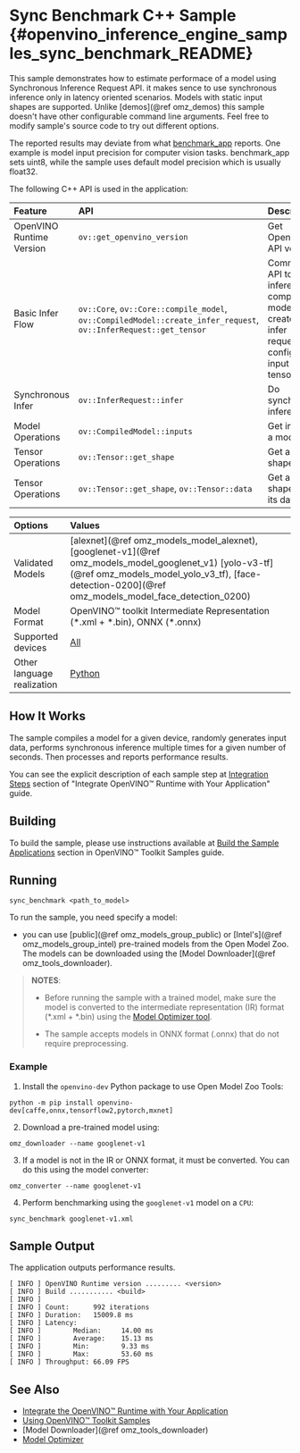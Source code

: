# Sync Benchmark C++ Sample {#openvino_inference_engine_samples_sync_benchmark_README}

This sample demonstrates how to estimate performace of a model using Synchronous Inference Request API. it makes sence to use synchronous inference only in latency oriented scenarios. Models with static input shapes are supported. Unlike [demos](@ref omz_demos) this sample doesn't have other configurable command line arguments. Feel free to modify sample's source code to try out different options.

The reported results may deviate from what [benchmark_app](../../benchmark_app/README.md) reports. One example is model input precision for computer vision tasks. benchmark_app sets uint8, while the sample uses default model precision which is usually float32.

The following C++ API is used in the application:

| Feature | API | Description |
| :--- | :--- | :--- |
| OpenVINO Runtime Version | `ov::get_openvino_version` | Get Openvino API version |
| Basic Infer Flow | `ov::Core`, `ov::Core::compile_model`, `ov::CompiledModel::create_infer_request`, `ov::InferRequest::get_tensor` | Common API to do inference: compile a model, create an infer request, configure input tensors |
| Synchronous Infer | `ov::InferRequest::infer` | Do synchronous inference |
| Model Operations | `ov::CompiledModel::inputs` | Get inputs of a model |
| Tensor Operations | `ov::Tensor::get_shape` | Get a tensor shape |
| Tensor Operations | `ov::Tensor::get_shape`, `ov::Tensor::data` | Get a tensor shape and its data. |

| Options | Values |
| :--- | :--- |
| Validated Models | [alexnet](@ref omz_models_model_alexnet), [googlenet-v1](@ref omz_models_model_googlenet_v1) [yolo-v3-tf](@ref omz_models_model_yolo_v3_tf), [face-detection-0200](@ref omz_models_model_face_detection_0200) |
| Model Format | OpenVINO™ toolkit Intermediate Representation (\*.xml + \*.bin), ONNX (\*.onnx) |
| Supported devices | [All](../../../../docs/OV_Runtime_UG/supported_plugins/Supported_Devices.md) |
| Other language realization | [Python](../../../python/benchmark/sync_benchmark/README.md) |

## How It Works

The sample compiles a model for a given device, randomly generates input data, performs synchronous inference multiple times for a given number of seconds. Then processes and reports performance results.

You can see the explicit description of
each sample step at [Integration Steps](../../../../docs/OV_Runtime_UG/integrate_with_your_application.md) section of "Integrate OpenVINO™ Runtime with Your Application" guide.

## Building

To build the sample, please use instructions available at [Build the Sample Applications](../../../../docs/OV_Runtime_UG/Samples_Overview.md) section in OpenVINO™ Toolkit Samples guide.

## Running

```
sync_benchmark <path_to_model>
```

To run the sample, you need specify a model:

- you can use [public](@ref omz_models_group_public) or [Intel's](@ref omz_models_group_intel) pre-trained models from the Open Model Zoo. The models can be downloaded using the [Model Downloader](@ref omz_tools_downloader).

> **NOTES**:
>
> - Before running the sample with a trained model, make sure the model is converted to the intermediate representation (IR) format (\*.xml + \*.bin) using the [Model Optimizer tool](../../../../docs/MO_DG/Deep_Learning_Model_Optimizer_DevGuide.md).
>
> - The sample accepts models in ONNX format (.onnx) that do not require preprocessing.

### Example

1. Install the `openvino-dev` Python package to use Open Model Zoo Tools:

```
python -m pip install openvino-dev[caffe,onnx,tensorflow2,pytorch,mxnet]
```

2. Download a pre-trained model using:

```
omz_downloader --name googlenet-v1
```

3. If a model is not in the IR or ONNX format, it must be converted. You can do this using the model converter:

```
omz_converter --name googlenet-v1
```

4. Perform benchmarking using the `googlenet-v1` model on a `CPU`:

```
sync_benchmark googlenet-v1.xml
```

## Sample Output

The application outputs performance results.

```
[ INFO ] OpenVINO Runtime version ......... <version>
[ INFO ] Build ........... <build>
[ INFO ]
[ INFO ] Count:      992 iterations
[ INFO ] Duration:   15009.8 ms
[ INFO ] Latency:
[ INFO ]        Median:     14.00 ms
[ INFO ]        Average:    15.13 ms
[ INFO ]        Min:        9.33 ms
[ INFO ]        Max:        53.60 ms
[ INFO ] Throughput: 66.09 FPS
```

## See Also

- [Integrate the OpenVINO™ Runtime with Your Application](../../../../docs/OV_Runtime_UG/integrate_with_your_application.md)
- [Using OpenVINO™ Toolkit Samples](../../../../docs/OV_Runtime_UG/Samples_Overview.md)
- [Model Downloader](@ref omz_tools_downloader)
- [Model Optimizer](../../../../docs/MO_DG/Deep_Learning_Model_Optimizer_DevGuide.md)
